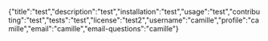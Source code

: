 {"title":"test","description":"test","installation":"test","usage":"test","contributing":"test","tests":"test","license":"test2","username":"camille","profile":"camille","email":"camille","email-questions":"camille"}